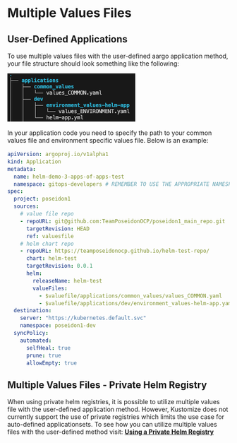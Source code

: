 # Multiple Values Files


## User-Defined Applications

To use multiple values files with the user-defined aargo application method, your file structure should look something like the following:

![Basics Tab Configuration](../img/Private%20Helm%20Registry/multiple-values-helm-app.png)

In your application code you need to specify the path to your common values file and environment specific values file. Below is an example:

```yaml title="helm-app.yml"
apiVersion: argoproj.io/v1alpha1
kind: Application
metadata:
  name: helm-demo-3-apps-of-apps-test
  namespace: gitops-developers # REMEMBER TO USE THE APPROPRIATE NAMESPACE HERE
spec:
  project: poseidon1
  sources:
    # value file repo
    - repoURL: git@github.com:TeamPoseidonOCP/poseidon1_main_repo.git
      targetRevision: HEAD
      ref: valuesfile
    # helm chart repo
    - repoURL: https://teamposeidonocp.github.io/helm-test-repo/
      chart: helm-test
      targetRevision: 0.0.1
      helm:
        releaseName: helm-test
        valueFiles:
          - $valuefile/applications/common_values/values_COMMON.yaml
          - $valuefile/applications/dev/environment_values-helm-app.yaml
  destination:
    server: "https://kubernetes.default.svc"
    namespace: poseidon1-dev
  syncPolicy:
    automated:
      selfHeal: true
      prune: true
      allowEmpty: true
```
[//]: # (TODO: modify & implement section under when we make it work)

<!-- ## Auto-Defined Applications

To use multiple values files with the auto-defined method we need to define a couple of files. In addition to our values files we need to define a Chart.yaml which defines the helm chart, and a kustomization.yml file which lets us define the helm chart we want to use as well as the values files. Your file structure should look somthing like this:

![Basics Tab Configuration](../img/Private%20Helm%20Registry/multiple-values-helm-app.png)

Below is an example of a Chart.yaml:

```yaml title="Chart.yaml"
apiVersion: v2
name: helm-testing
description: A Helm chart for testing
version: 0.1.0
appVersion: "1.16.0"
```

Below is an example of a kustomization.yml

```yaml title="kustomization.yml"
helmGlobals:
  chartHome: ../../charts # Relative path from kustomization to chart

helmCharts:
  - name: nginx
    valuesFile: values.yaml
``` -->


## Multiple Values Files - Private Helm Registry

When using private helm registries, it is possible to utilize multiple values file with the user-defined application method. However, Kustomize does not currently support the use of private registries which limits the use case for auto-defined applicationsets. To see how you can utilize multiple values files with the user-defined method visit: [**Using a Private Helm Registry**](../OpenShift%20Tenants/Tenant%20features/GitOps/Private%20Helm%20Registry/private-helm-reg-usage.md)